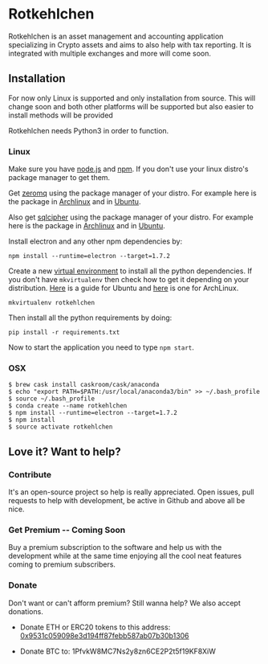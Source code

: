# Rotkehlchen

Rotkehlchen is an asset management and accounting application specializing in Crypto assets and aims to also help with tax reporting. It is integrated with multiple exchanges and more will come soon.


## Installation

For now only Linux is supported and only installation from source. This will change soon and both other platforms will be supported but also easier to install methods will be provided

Rotkehlchen needs  Python3 in order to function.

### Linux

Make sure you have [node.js](https://nodejs.org/en/) and [npm](https://www.npmjs.com/). If you don't use your linux distro's package manager to get them.

Get [zeromq](http://zeromq.org/) using the package manager of your distro. For example here is the package in [Archlinux](https://www.archlinux.org/packages/community/x86_64/zeromq/) and in [Ubuntu](https://packages.ubuntu.com/source/trusty/libs/zeromq).

Also get [sqlcipher](https://www.zetetic.net/sqlcipher/) using the package manager of your distro. For example here is the package in [Archlinux](https://www.archlinux.org/packages/community/x86_64/sqlcipher/) and in [Ubuntu](https://packages.ubuntu.com/trusty/database/sqlcipher).


Install electron and any other npm dependencies by:

```
npm install --runtime=electron --target=1.7.2
```

Create a new [virtual environment](http://docs.python-guide.org/en/latest/dev/virtualenvs/) to install all the python dependencies. If you don't have `mkvirtualenv` then check how to get it depending on your distribution. [Here](http://exponential.io/blog/2015/02/10/install-virtualenv-and-virtualenvwrapper-on-ubuntu/) is a guide for Ubuntu and [here](https://wiki.archlinux.org/index.php/Python/Virtual_environment) is one for ArchLinux.

```
mkvirtualenv rotkehlchen
```

Then install all the python requirements by doing:

```
pip install -r requirements.txt
```


Now to start the application you need to type `npm start`.

### OSX
	$ brew cask install caskroom/cask/anaconda
	$ echo "export PATH=$PATH:/usr/local/anaconda3/bin" >> ~/.bash_profile
	$ source ~/.bash_profile
	$ conda create --name rotkehlchen
	$ npm install --runtime=electron --target=1.7.2
	$ npm install
	$ source activate rotkehlchen
	
	

## Love it? Want to help?


### Contribute

It's an open-source project so help is really appreciated. Open issues, pull requests to help with development, be active in Github and above all be nice.


### Get Premium -- Coming Soon

Buy a premium subscription to the software and help us with the development while at the same time enjoying all the cool neat features coming to premium subscribers.

### Donate

Don't want or can't afform premium? Still wanna help? We also accept donations.

- Donate ETH or ERC20 tokens to this address: [0x9531c059098e3d194ff87febb587ab07b30b1306](https://etherscan.io/address/0x9531c059098e3d194ff87febb587ab07b30b1306)

- Donate BTC to: 1PfvkW8MC7Ns2y8zn6CE2P2t5f19KF8XiW

